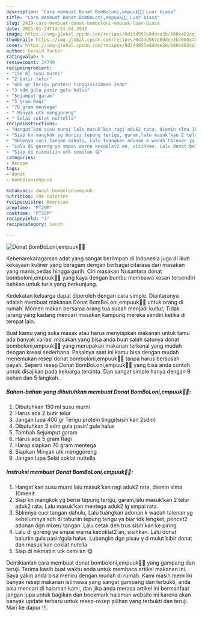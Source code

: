 ```yaml
---
description: "Cara membuat Donat BomBoLoni,empuuk🍩😋 Luar biasa"
title: "Cara membuat Donat BomBoLoni,empuuk🍩😋 Luar biasa"
slug: 2419-cara-membuat-donat-bomboloni-empuuk-luar-biasa
date: 2021-01-24T14:51:04.394Z
image: https://img-global.cpcdn.com/recipes/0d3dd957e8ddee2b/680x482cq70/donat-bomboloniempuuk🍩😋-foto-resep-utama.jpg
thumbnail: https://img-global.cpcdn.com/recipes/0d3dd957e8ddee2b/680x482cq70/donat-bomboloniempuuk🍩😋-foto-resep-utama.jpg
cover: https://img-global.cpcdn.com/recipes/0d3dd957e8ddee2b/680x482cq70/donat-bomboloniempuuk🍩😋-foto-resep-utama.jpg
author: Gerald Tucker
ratingvalue: 5
reviewcount: 34740
recipeingredient:
- "150 ml susu murni"
- "2 butir telur"
- "400 gr Terigu protein tinggisisihkan 2sdm"
- "3 sdm gula pasir gula halus"
- "Sejumput garam"
- "5 gram Ragi"
- "70 gram mentega"
- " Minyak utk menggoreng"
- " Selai coklat nuttella"
recipeinstructions:
- "Hangat’kan susu murni lalu masuk’kan ragi aduk2 rata, diemin slma 10menit"
- "Siap kn mangkok yg berisi tepung terigu, garam,lalu masuk’kan 2 telur aduk2 rata. Lalu masuk’kan mentega aduk2 lg smpai rata."
- "Sblmnya cuci tangan dahulu, Lalu tuangkan adonan k wadah talenan yg sebelumnya sdh di taburiin tepung terigu ya biar tdk lengket, pencet2 adonan dgn mixer/ tangan. Lalu cetak deh trus sisih’kan ke piring"
- "Lalu di goreng ya smpai warna kecoklat2 an, sisihkan. Lalu donat baluriin gula pasir/gula halus. Lubangiin dgn pisau y d mulut bibir donat dan masuk’kan coklat nutella"
- "Siap di nikmatiin utk cemilan 😋"
categories:
- Recipe
tags:
- donat
- bomboloniempuuk

katakunci: donat bomboloniempuuk 
nutrition: 294 calories
recipecuisine: American
preptime: "PT29M"
cooktime: "PT55M"
recipeyield: "3"
recipecategory: Lunch

---
```



![Donat BomBoLoni,empuuk🍩😋](https://img-global.cpcdn.com/recipes/0d3dd957e8ddee2b/680x482cq70/donat-bomboloniempuuk🍩😋-foto-resep-utama.jpg)

Kebenarekaragaman adat yang sangat berlimpah di Indonesia juga di ikuti kekayaan kuliner yang beragam dengan berbagai citarasa dari masakan yang manis,pedas hingga gurih. Ciri masakan Nusantara donat bomboloni,empuuk🍩😋 yang kaya dengan bumbu membawa kesan tersendiri bahkan untuk turis yang berkunjung.




Kedekatan keluarga dapat diperoleh dengan cara simple. Diantaranya adalah membuat makanan Donat BomBoLoni,empuuk🍩😋 untuk orang di rumah. Momen makan bersama orang tua sudah menjadi kultur, Tidak jarang yang kadang mencari masakan kampung mereka sendiri ketika di tempat lain.

Buat kamu yang suka masak atau harus menyiapkan makanan untuk tamu ada banyak variasi masakan yang bisa anda buat salah satunya donat bomboloni,empuuk🍩😋 yang merupakan makanan terkenal yang mudah dengan kreasi sederhana. Pasalnya saat ini kamu bisa dengan mudah menemukan resep donat bomboloni,empuuk🍩😋 tanpa harus bersusah payah.
Seperti resep Donat BomBoLoni,empuuk🍩😋 yang bisa anda contoh untuk disajikan pada keluarga tercinta. Dan sangat simple hanya dengan 9 bahan dan 5 langkah.


<!--inarticleads1-->

##### Bahan-bahan yang dibutuhkan membuat Donat BomBoLoni,empuuk🍩😋:

1. Dibutuhkan 150 ml susu murni
1. Harus ada 2 butir telur
1. Jangan lupa 400 gr Terigu protein tinggi(sisih’kan 2sdm)
1. Dibutuhkan 3 sdm gula pasir/ gula halus
1. Tambah Sejumput garam
1. Harus ada 5 gram Ragi
1. Harap siapkan 70 gram mentega
1. Siapkan  Minyak utk menggoreng
1. Jangan lupa  Selai coklat nuttella




<!--inarticleads2-->

##### Instruksi membuat  Donat BomBoLoni,empuuk🍩😋:

1. Hangat’kan susu murni lalu masuk’kan ragi aduk2 rata, diemin slma 10menit
1. Siap kn mangkok yg berisi tepung terigu, garam,lalu masuk’kan 2 telur aduk2 rata. Lalu masuk’kan mentega aduk2 lg smpai rata.
1. Sblmnya cuci tangan dahulu, Lalu tuangkan adonan k wadah talenan yg sebelumnya sdh di taburiin tepung terigu ya biar tdk lengket, pencet2 adonan dgn mixer/ tangan. Lalu cetak deh trus sisih’kan ke piring
1. Lalu di goreng ya smpai warna kecoklat2 an, sisihkan. Lalu donat baluriin gula pasir/gula halus. Lubangiin dgn pisau y d mulut bibir donat dan masuk’kan coklat nutella
1. Siap di nikmatiin utk cemilan 😋




Demikianlah cara membuat donat bomboloni,empuuk🍩😋 yang gampang dan teruji. Terima kasih buat waktu anda untuk membaca artikel makanan ini. Saya yakin anda bisa meniru dengan mudah di rumah. Kami masih memiliki banyak resep makanan istimewa yang sangat gampang dan terbukti, anda bisa mencari di halaman kami, dan jika anda merasa artikel ini bermanfaat jangan lupa untuk bagikan dan bookmark halaman website ini karena akan banyak update terbaru untuk resep-resep pilihan yang terbukti dan teruji. Mari ke dapur !!!. 
